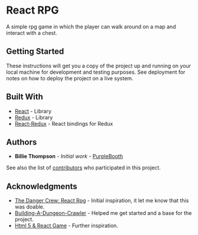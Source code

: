 # React RPG
A simple rpg game in which the player can walk around on a map and interact with a chest. 

## Getting Started

These instructions will get you a copy of the project up and running on your local machine for development and testing purposes. See deployment for notes on how to deploy the project on a live system.

## Built With

* [React](https://reactjs.org/) - Library
* [Redux](https://redux.js.org/) - Library
* [React-Redux](https://github.com/reactjs/react-redux) - React bindings for Redux

 ## Authors

* **Billie Thompson** - *Initial work* - [PurpleBooth](https://github.com/PurpleBooth)

See also the list of [contributors](https://github.com/your/project/contributors) who participated in this project.

## Acknowledgments
* [The Danger Crew: React Rpg](https://youtu.be/0pfLapmfxdY) - Initial inspiration, it let me know that this was doable. 
* [Building-A-Dungeon-Crawler](https://github.com/react-u/013-building-a-dungeon-crawler-game-pt-3/) - Helped me get started and a base for the project.
* [Html 5 & React Game](https://youtu.be/hQur31QgDbc) - Further inspiration.
